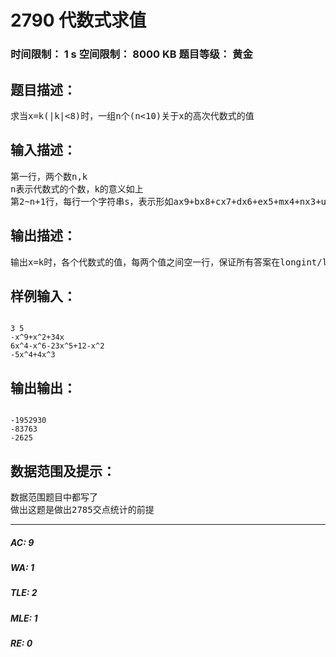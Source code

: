 # 2790 代数式求值   
### 时间限制： 1 s     空间限制： 8000 KB     题目等级： 黄金  
## 题目描述：  

<pre>
求当x=k(|k|<8)时，一组n个(n<10)关于x的高次代数式的值
</pre>
  
  
## 输入描述：  

<pre>
第一行，两个数n,k
n表示代数式的个数，k的意义如上
第2~n+1行，每行一个字符串s，表示形如ax9+bx8+cx7+dx6+ex5+mx4+nx3+ux2+vx+w的代数式，保证所有系数都为整数，可能为0，某一项系数为0时省略该项，系数为1时只写加号，系数为-1时只写减号
</pre>
  
  
## 输出描述：  

<pre>
输出x=k时，各个代数式的值，每两个值之间空一行，保证所有答案在longint/long long范围内
</pre>
  
  
## 样例输入：  

<pre><code>
3 5  
-x^9+x^2+34x  
6x^4-x^6-23x^5+12-x^2  
-5x^4+4x^3
</code></pre>
  
  
## 输出输出：  

<pre><code>
-1952930  
-83763  
-2625
</code></pre>
  
  
## 数据范围及提示：  

<pre>
数据范围题目中都写了
做出这题是做出2785交点统计的前提
</pre>
  
  
***  

##### AC: 9  
##### WA: 1  
##### TLE: 2  
##### MLE: 1  
##### RE: 0  
